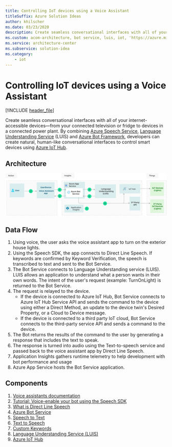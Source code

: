```yaml
---
title: Controlling IoT devices using a Voice Assistant
titleSuffix: Azure Solution Ideas
author: khilscher
ms.date: 03/23/2020
description: Create seamless conversational interfaces with all of your internet-accessible devices—from your connected television or fridge to devices in a connected power plant. By combining Azure Speech Service, Language Understanding Service (LUIS) and Azure Bot Framework, developers can create natural, human-like conversational interfaces to control smart devices.
ms.custom: acom-architecture, bot service, luis, iot, 'https://azure.microsoft.com/solutions/architecture/iot-devices/'
ms.service: architecture-center
ms.subservice: solution-idea
ms.category:
    - iot
---
```


<!-- cSpell:ignore khilscher -->

# Controlling IoT devices using a Voice Assistant

[!INCLUDE [header_file](../../../includes/sol-idea-header.md)]

Create seamless conversational interfaces with all of your internet-accessible devices—from your connected television or fridge to devices in a connected power plant. By combining [Azure Speech Service](https://docs.microsoft.com/azure/cognitive-services/speech-service/overview), [Language Understanding Service](https://docs.microsoft.com/azure/cognitive-services/luis/) (LUIS) and [Azure Bot Framework](https://docs.microsoft.com/azure/bot-service/?view=azure-bot-service-4.0), developers can create natural, human-like conversational interfaces to control smart devices using [Azure IoT Hub](https://azure.microsoft.com/services/iot-hub/).

## Architecture

![Architecture diagram](../media/controlling-iot-devices-using-voice.svg)

## Data Flow

1. Using voice, the user asks the voice assistant app to turn on the exterior house lights.
1. Using the Speech SDK, the app connects to Direct Line Speech. If keywords are confirmed by Keyword Verification, the speech is transcribed to text and sent to the Bot Service.
1. The Bot Service connects to Language Understanding service (LUIS). LUIS allows an application to understand what a person wants in their own words. The intent of the user's request (example: TurnOnLight) is returned to the Bot Service.
1. The request is relayed to the device.
    * If the device is connected to Azure IoT Hub, Bot Service connects to Azure IoT Hub Service API and sends the command to the device using either a Direct Method, an update to the device twin's Desired Property, or a Cloud to Device message.
    * If the device is connected to a third party IoT cloud, Bot Service connects to the third-party service API and sends a command to the device.
1. The Bot returns the results of the command to the user by generating a response that includes the text to speak.
1. The response is turned into audio using the Text-to-speech service and passed back to the voice assistant app by Direct Line Speech.
1. Application Insights gathers runtime telemetry to help development with bot performance and usage
1. Azure App Service hosts the Bot Service application.

## Components

1. [Voice assistants documentation](https://docs.microsoft.com/azure/cognitive-services/speech-service/index-voice-assistants)
1. [Tutorial: Voice-enable your bot using the Speech SDK](https://docs.microsoft.com/azure/cognitive-services/speech-service/tutorial-voice-enable-your-bot-speech-sdk)
1. [What is Direct Line Speech](https://docs.microsoft.com/azure/cognitive-services/speech-service/direct-line-speech)
1. [Azure Bot Service](https://docs.microsoft.com/azure/bot-service/?view=azure-bot-service-4.0)
1. [Speech to Text](https://docs.microsoft.com/azure/cognitive-services/speech-service/speech-to-text)
1. [Text to Speech](https://docs.microsoft.com/azure/cognitive-services/speech-service/text-to-speech)
1. [Custom Keywords](https://docs.microsoft.com/azure/cognitive-services/speech-service/speech-devices-sdk-create-kws)
1. [Language Understanding Service (LUIS)](https://docs.microsoft.com/azure/cognitive-services/luis/)
1. [Azure IoT Hub](https://azure.microsoft.com/services/iot-hub/)
